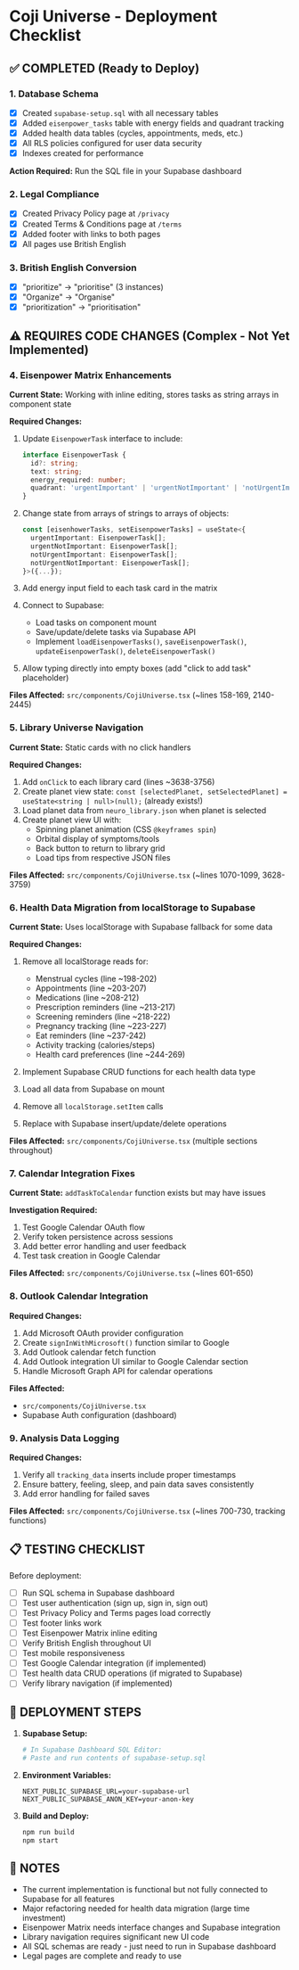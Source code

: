 # Coji Universe - Deployment Checklist

## ✅ COMPLETED (Ready to Deploy)

### 1. Database Schema
- [x] Created `supabase-setup.sql` with all necessary tables
- [x] Added `eisenpower_tasks` table with energy fields and quadrant tracking
- [x] Added health data tables (cycles, appointments, meds, etc.)
- [x] All RLS policies configured for user data security
- [x] Indexes created for performance

**Action Required:** Run the SQL file in your Supabase dashboard

### 2. Legal Compliance
- [x] Created Privacy Policy page at `/privacy`
- [x] Created Terms & Conditions page at `/terms`
- [x] Added footer with links to both pages
- [x] All pages use British English

### 3. British English Conversion
- [x] "prioritize" → "prioritise" (3 instances)
- [x] "Organize" → "Organise"
- [x] "prioritization" → "prioritisation"

## ⚠️ REQUIRES CODE CHANGES (Complex - Not Yet Implemented)

### 4. Eisenpower Matrix Enhancements
**Current State:** Working with inline editing, stores tasks as string arrays in component state

**Required Changes:**
1. Update `EisenpowerTask` interface to include:
   ```typescript
   interface EisenpowerTask {
     id?: string;
     text: string;
     energy_required: number;
     quadrant: 'urgentImportant' | 'urgentNotImportant' | 'notUrgentImportant' | 'notUrgentNotImportant';
   }
   ```

2. Change state from arrays of strings to arrays of objects:
   ```typescript
   const [eisenhowerTasks, setEisenpowerTasks] = useState<{
     urgentImportant: EisenpowerTask[];
     urgentNotImportant: EisenpowerTask[];
     notUrgentImportant: EisenpowerTask[];
     notUrgentNotImportant: EisenpowerTask[];
   }>({...});
   ```

3. Add energy input field to each task card in the matrix

4. Connect to Supabase:
   - Load tasks on component mount
   - Save/update/delete tasks via Supabase API
   - Implement `loadEisenpowerTasks()`, `saveEisenpowerTask()`, `updateEisenpowerTask()`, `deleteEisenpowerTask()`

5. Allow typing directly into empty boxes (add "click to add task" placeholder)

**Files Affected:** `src/components/CojiUniverse.tsx` (~lines 158-169, 2140-2445)

### 5. Library Universe Navigation
**Current State:** Static cards with no click handlers

**Required Changes:**
1. Add `onClick` to each library card (lines ~3638-3756)
2. Create planet view state: `const [selectedPlanet, setSelectedPlanet] = useState<string | null>(null);` (already exists!)
3. Load planet data from `neuro_library.json` when planet is selected
4. Create planet view UI with:
   - Spinning planet animation (CSS `@keyframes spin`)
   - Orbital display of symptoms/tools
   - Back button to return to library grid
   - Load tips from respective JSON files

**Files Affected:** `src/components/CojiUniverse.tsx` (~lines 1070-1099, 3628-3759)

### 6. Health Data Migration from localStorage to Supabase
**Current State:** Uses localStorage with Supabase fallback for some data

**Required Changes:**
1. Remove all localStorage reads for:
   - Menstrual cycles (line ~198-202)
   - Appointments (line ~203-207)
   - Medications (line ~208-212)
   - Prescription reminders (line ~213-217)
   - Screening reminders (line ~218-222)
   - Pregnancy tracking (line ~223-227)
   - Eat reminders (line ~237-242)
   - Activity tracking (calories/steps)
   - Health card preferences (line ~244-269)

2. Implement Supabase CRUD functions for each health data type
3. Load all data from Supabase on mount
4. Remove all `localStorage.setItem` calls
5. Replace with Supabase insert/update/delete operations

**Files Affected:** `src/components/CojiUniverse.tsx` (multiple sections throughout)

### 7. Calendar Integration Fixes
**Current State:** `addTaskToCalendar` function exists but may have issues

**Investigation Required:**
1. Test Google Calendar OAuth flow
2. Verify token persistence across sessions
3. Add better error handling and user feedback
4. Test task creation in Google Calendar

**Files Affected:** `src/components/CojiUniverse.tsx` (~lines 601-650)

### 8. Outlook Calendar Integration
**Required Changes:**
1. Add Microsoft OAuth provider configuration
2. Create `signInWithMicrosoft()` function similar to Google
3. Add Outlook calendar fetch function
4. Add Outlook integration UI similar to Google Calendar section
5. Handle Microsoft Graph API for calendar operations

**Files Affected:**
- `src/components/CojiUniverse.tsx`
- Supabase Auth configuration (dashboard)

### 9. Analysis Data Logging
**Required Changes:**
1. Verify all `tracking_data` inserts include proper timestamps
2. Ensure battery, feeling, sleep, and pain data saves consistently
3. Add error handling for failed saves

**Files Affected:** `src/components/CojiUniverse.tsx` (~lines 700-730, tracking functions)

## 📋 TESTING CHECKLIST

Before deployment:
- [ ] Run SQL schema in Supabase dashboard
- [ ] Test user authentication (sign up, sign in, sign out)
- [ ] Test Privacy Policy and Terms pages load correctly
- [ ] Test footer links work
- [ ] Test Eisenpower Matrix inline editing
- [ ] Verify British English throughout UI
- [ ] Test mobile responsiveness
- [ ] Test Google Calendar integration (if implemented)
- [ ] Test health data CRUD operations (if migrated to Supabase)
- [ ] Verify library navigation (if implemented)

## 🚀 DEPLOYMENT STEPS

1. **Supabase Setup:**
   ```bash
   # In Supabase Dashboard SQL Editor:
   # Paste and run contents of supabase-setup.sql
   ```

2. **Environment Variables:**
   ```
   NEXT_PUBLIC_SUPABASE_URL=your-supabase-url
   NEXT_PUBLIC_SUPABASE_ANON_KEY=your-anon-key
   ```

3. **Build and Deploy:**
   ```bash
   npm run build
   npm start
   ```

## 📝 NOTES

- The current implementation is functional but not fully connected to Supabase for all features
- Major refactoring needed for health data migration (large time investment)
- Eisenpower Matrix needs interface changes and Supabase integration
- Library navigation requires significant new UI code
- All SQL schemas are ready - just need to run in Supabase dashboard
- Legal pages are complete and ready to use

